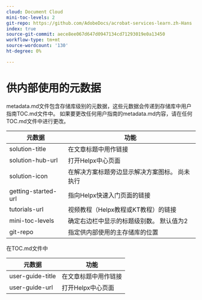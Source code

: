 ```yaml
---
cloud: Document Cloud
mini-toc-levels: 2
git-repo: https://github.com/AdobeDocs/acrobat-services-learn.zh-Hans
index: true
source-git-commit: aece8ee067d647d0947134cd71293019e0a13450
workflow-type: tm+mt
source-wordcount: '130'
ht-degree: 0%

---
```



# 供内部使用的元数据

metadata.md文件包含存储库级别的元数据，这些元数据会传递到存储库中用户指南TOC.md文件中。 如果要更改任何用户指南的metadata.md内容，请在任何TOC.md文件中进行更改。

| 元数据 | 功能 |
|--- |--- |
| solution-title | 在文章标题中用作链接 |
| solution-hub-url | 打开Helpx中心页面 |
| solution-icon | 在解决方案标题旁边显示解决方案图标。 尚未执行 |
| getting-started-url | 指向Helpx快速入门页面的链接 |
| tutorials-url | 视频教程（Helpx教程或KT教程）的链接 |
| mini-toc-levels | 确定右边栏中显示的标题级别数。 默认值为2 |
| git-repo | 指定供内部使用的主存储库的位置 |

在TOC.md文件中

| 元数据 | 功能 |
|--- |--- |
| user-guide-title | 在文章标题中用作链接 |
| user-guide-url | 打开Helpx中心页面 |
